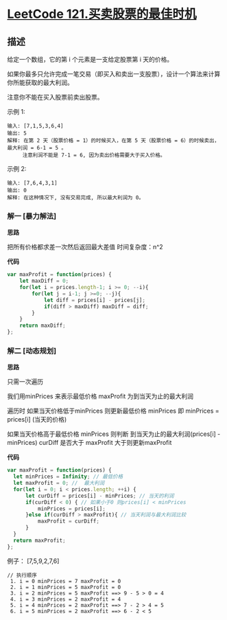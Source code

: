# [LeetCode 121.买卖股票的最佳时机](https://leetcode-cn.com/problems/best-time-to-buy-and-sell-stock/)
## 描述

给定一个数组，它的第 i 个元素是一支给定股票第 i 天的价格。

如果你最多只允许完成一笔交易（即买入和卖出一支股票），设计一个算法来计算你所能获取的最大利润。

注意你不能在买入股票前卖出股票。

示例 1:
```
输入: [7,1,5,3,6,4]
输出: 5
解释: 在第 2 天（股票价格 = 1）的时候买入，在第 5 天（股票价格 = 6）的时候卖出，最大利润 = 6-1 = 5 。
     注意利润不能是 7-1 = 6, 因为卖出价格需要大于买入价格。
```
示例 2:
```
输入: [7,6,4,3,1]
输出: 0
解释: 在这种情况下, 没有交易完成, 所以最大利润为 0。
```

### 解一 [暴力解法]
**思路**

把所有价格都求差一次然后返回最大差值 时间复杂度：n^2

**代码**
```Javascript 
var maxProfit = function(prices) {
    let maxDiff = 0;
    for(let i = prices.length-1; i >= 0; --i){
        for(let j = i-1; j >=0; --j){
            let diff = prices[i] - prices[j];
            if(diff > maxDiff) maxDiff = diff;
        }
    }
    return maxDiff;
};
```

### 解二 [动态规划]
**思路**

只需一次遍历

我们用minPrices 来表示最低价格 maxProfit 为到当天为止的最大利润

遍历时 如果当天价格低于minPrices 则更新最低价格 minPrices 即 minPrices = prices[i] (当天的价格)

如果当天价格高于最低价格 minPrices 则判断 到当天为止的最大利润(prices[i] - minPrices) curDiff 是否大于 maxProfit  大于则更新maxProfit


**代码**
```Javascript 
var maxProfit = function(prices) {
  let minPrices = Infinity; // 最低价格
  let maxProfit = 0; //  最大利润
  for(let i = 0; i < prices.length; ++i) {
      let curDiff = prices[i] - minPrices; // 当天的利润
      if(curDiff < 0) { // 如果小于0 则prices[i] < minPrices 
          minPrices = prices[i];
      }else if(curDiff > maxProfit){ // 当天利润与最大利润比较
          maxProfit = curDiff;
      }
  }
  return maxProfit;
};
```
例子： [7,5,9,2,7,6]
```
// 执行顺序
 1. i = 0 minPrices = 7 maxProfit = 0  
 2. i = 1 minPrices = 5 maxProfit = 0
 3. i = 2 minPrices = 5 maxProfit ==> 9 - 5 > 0 = 4
 4. i = 3 minPrices = 2 maxProfit = 4
 5. i = 4 minPrices = 2 maxProfit ==> 7 - 2 > 4 = 5
 6. i = 5 minPrices = 2 maxProfit ==> 6 - 2 < 5
```
